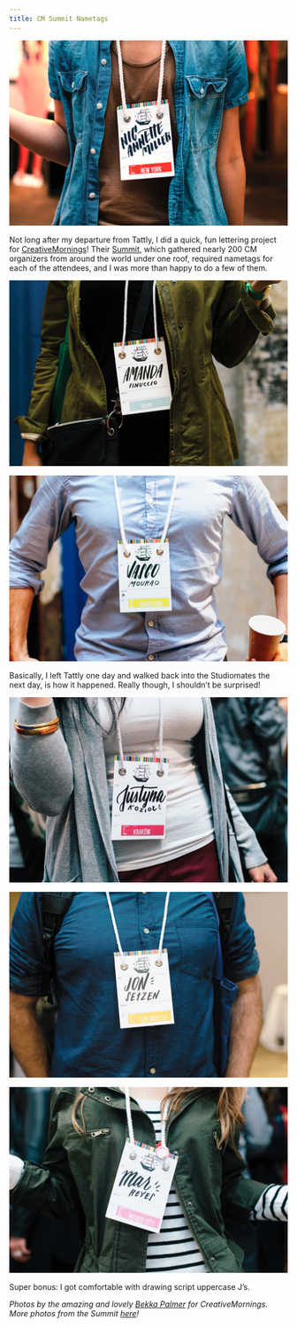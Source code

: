```yaml
---
title: CM Summit Nametags
---
```


![Nic Annette Miller, New York](/assets/images/2014-10-15-CM-Summit-nametags-nic.jpg)

Not long after my departure from Tattly, I did a quick, fun lettering project for [CreativeMornings](http://creativemornings.com)! Their [Summit](http://ink361.com/app/tag/cmsummit14), which gathered nearly 200 CM organizers from around the world under one roof, required nametags for each of the attendees, and I was more than happy to do a few of them. 

![Amanda Finuccio, Miami](/assets/images/2014-10-15-CM-Summit-nametags-amanda.jpg)

![Vasco Mourao, Barcelona](/assets/images/2014-10-15-CM-Summit-nametags-vasco.jpg)

Basically, I left Tattly one day and walked back into the Studiomates the next day, is how it happened. Really though, I shouldn’t be surprised!

![Justyna Kozioł, Kraków](/assets/images/2014-10-15-CM-Summit-nametags-justyna.jpg)

![Jon Setzen, Los Angeles](/assets/images/2014-10-15-CM-Summit-nametags-jon.jpg)

![Mar Reyes, Mexico City](/assets/images/2014-10-15-CM-Summit-nametags-mar.jpg)

Super bonus: I got comfortable with drawing script uppercase J’s. 

*Photos by the amazing and lovely [Bekka Palmer](http://bekkapalmer.com) for CreativeMornings.  
More photos from the Summit [here](https://www.flickr.com/photos/creativemornings/)!*
